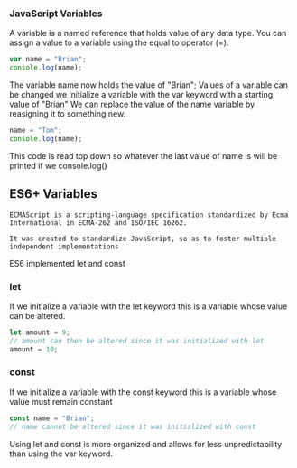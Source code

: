 ### JavaScript Variables

A variable is a named reference that holds value of any data type.
You can assign a value to a variable using the equal to operator (=).

```js
var name = "Brian";
console.log(name);
```

The variable name now holds the value of "Brian";
Values of a variable can be changed we initialize a variable with the var keyword with a starting value of "Brian"
We can replace the value of the name variable by reasigning it to something new.

```js
name = "Tom";
console.log(name);
```

This code is read top down so whatever the last value of name is will be printed if we console.log()

## ES6+ Variables

```
ECMAScript is a scripting-language specification standardized by Ecma International in ECMA-262 and ISO/IEC 16262. 

It was created to standardize JavaScript, so as to foster multiple independent implementations
```
ES6 implemented let and const 

### let 
 
If we initialize a variable with the let keyword this is a variable whose value can be altered.

```js
let amount = 9;
// amount can then be altered since it was initialized with let
amount = 10;
```

### const

If we initialize a variable with the const keyword this is a variable whose value must remain constant

```js
const name = "Brian";
// name cannot be altered since it was initialized with const
```

Using let and const is more organized and allows for less unpredictability than using the var keyword.

